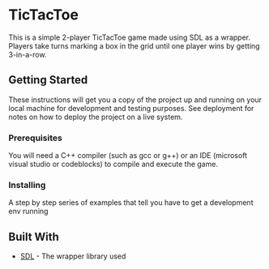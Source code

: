 # TicTacToe

This is a simple 2-player TicTacToe game made using SDL as a wrapper. Players take turns marking a box in the grid until one player wins by getting 3-in-a-row.

## Getting Started

These instructions will get you a copy of the project up and running on your local machine for development and testing purposes. See deployment for notes on how to deploy the project on a live system.

### Prerequisites

You will need a C++ compiler (such as gcc or g++) or an IDE (microsoft visual studio or codeblocks) to compile and execute the game.

### Installing

A step by step series of examples that tell you have to get a development env running

## Built With

* [SDL](https://www.libsdl.org/) - The wrapper library used